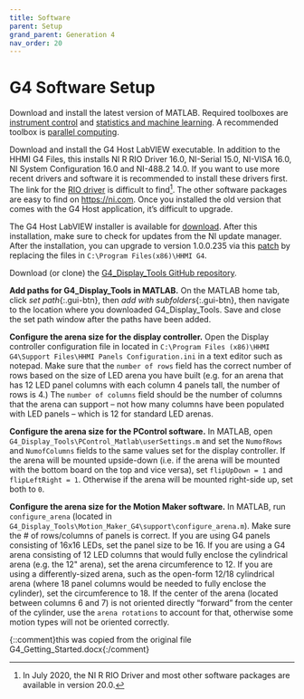 ```yaml
---
title: Software
parent: Setup
grand_parent: Generation 4
nav_order: 20
---
```


# G4 Software Setup

Download and install the latest version of MATLAB. Required toolboxes are [instrument control](https://www.mathworks.com/help/instrument/index.html) and [statistics and machine learning](https://www.mathworks.com/help/stats/index.html). A recommended toolbox is [parallel computing](https://www.mathworks.com/help/parallel-computing/index.html).

Download and install the G4 Host LabVIEW executable. In addition to the HHMI G4 Files, this installs NI R RIO Driver 16.0, NI-Serial 15.0, NI-VISA 16.0, NI System Configuration 16.0 and NI-488.2 14.0. If you want to use more recent drivers and software it is recommended to install these drivers first. The link for the [RIO driver](https://www.ni.com/en-us/support/downloads/drivers/download.ni-r-series-multifunction-rio.html) is difficult to find[^1]. The other software packages are easy to find on <https://ni.com>. Once you installed the old version that comes with the G4 Host application, it’s difficult to upgrade.

The G4 Host LabVIEW installer is available for [download](https://www.dropbox.com/s/mywy2a3gb6vxhec/HHMI%20G4%20Host%28Ver1-0-0-230%29%20with%20installer.zip?dl=0). After this installation, make sure to check for updates from the NI update manager. After the installation, you can upgrade to version 1.0.0.235 via this [patch](https://www.dropbox.com/s/cuhs907arnx4kfq/G4%20Host(Ver1-0-0-235).zip) by replacing the files in `C:\Program Files(x86)\HHMI G4`.

Download (or clone) the [G4_Display_Tools GitHub repository](https://github.com/JaneliaSciComp/G4_Display_Tools).

**Add paths for G4_Display_Tools in MATLAB.** On the MATLAB home tab, click *set path*{:.gui-btn}, then *add with subfolders*{:.gui-btn}, then navigate to the location where you downloaded G4_Display_Tools. Save and close the set path window after the paths have been added.

**Configure the arena size for the display controller.** Open the Display controller configuration file in located in `C:\Program Files (x86)\HHMI G4\Support Files\HHMI Panels Configuration.ini` in a text editor such as notepad. Make sure that the `number of rows` field has the correct number of rows based on the size of LED arena you have built (e.g. for an arena that has 12 LED panel columns with each column 4 panels tall, the number of rows is 4.) The `number of columns` field should be the number of columns that the arena can support – not how many columns have been populated with LED panels – which is 12 for standard LED arenas.

**Configure the arena size for the PControl software.** In MATLAB, open `G4_Display_Tools\PControl_Matlab\userSettings.m` and set the `NumofRows` and `NumofColumns` fields to the same values set for the display controller. If the arena will be mounted upside-down (i.e. if the arena will be mounted with the bottom board on the top and vice versa), set `flipUpDown = 1` and `flipLeftRight = 1`. Otherwise if the arena will be mounted right-side up, set both to `0`.

**Configure the arena size for the Motion Maker software.** In MATLAB, run `configure_arena` (located in `G4_Display_Tools\Motion_Maker_G4\support\configure_arena.m`). Make sure the # of rows/columns of panels is correct. If you are using G4 panels consisting of 16x16 LEDs, set the panel size to be 16. If you are using a G4 arena consisting of 12 LED columns that would fully enclose the cylindrical arena (e.g. the 12" arena), set the arena circumference to 12. If you are using a differently-sized arena, such as the open-form 12/18 cylindrical arena (where 18 panel columns would be needed to fully enclose the cylinder), set the circumference to 18. If the center of the arena (located between columns 6 and 7) is not oriented directly “forward” from the center of the cylinder, use the `arena rotations` to account for that, otherwise some motion types will not be oriented correctly.

[^1]: In July 2020, the NI R RIO Driver and most other software packages are available in version 20.0.

{::comment}this was copied from the original file G4_Getting_Started.docx{:/comment}